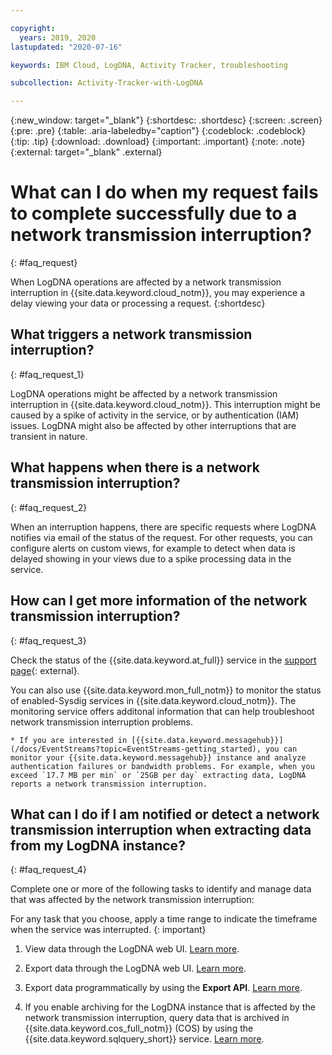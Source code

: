```yaml
---

copyright:
  years: 2019, 2020
lastupdated: "2020-07-16"

keywords: IBM Cloud, LogDNA, Activity Tracker, troubleshooting

subcollection: Activity-Tracker-with-LogDNA

---
```


{:new_window: target="_blank"}
{:shortdesc: .shortdesc}
{:screen: .screen}
{:pre: .pre}
{:table: .aria-labeledby="caption"}
{:codeblock: .codeblock}
{:tip: .tip}
{:download: .download}
{:important: .important}
{:note: .note}
{:external: target="_blank" .external}


# What can I do when my request fails to complete successfully due to a network transmission interruption?
{: #faq_request}

When LogDNA operations are affected by a network transmission interruption in {{site.data.keyword.cloud_notm}}, you may experience a delay viewing your data or processing a request. 
{:shortdesc}

## What triggers a network transmission interruption?
{: #faq_request_1}

LogDNA operations might be affected by a network transmission interruption in {{site.data.keyword.cloud_notm}}. This interruption might be caused by a spike of activity in the service, or by authentication (IAM) issues. LogDNA might also be affected by other interruptions that are transient in nature.

## What happens when there is a network transmission interruption?
{: #faq_request_2}

When an interruption happens, there are specific requests where LogDNA notifies via email of the status of the request. For other requests, you can configure alerts on custom views, for example to detect when data is delayed showing in your views due to a spike processing data in the service. 


## How can I get more information of the network transmission interruption?
{: #faq_request_3}

Check the status of the {{site.data.keyword.at_full}} service in the [support page](https://cloud.ibm.com/status?selected=status){: external}.

You can also use {{site.data.keyword.mon_full_notm}} to monitor the status of enabled-Sysdig services in {{site.data.keyword.cloud_notm}}. The monitoring service offers additonal information that can help troubleshoot network transmission interruption problems.

    * If you are interested in [{{site.data.keyword.messagehub}}](/docs/EventStreams?topic=EventStreams-getting_started), you can monitor your {{site.data.keyword.messagehub}} instance and analyze authentication failures or bandwidth problems. For example, when you exceed `17.7 MB per min` or `25GB per day` extracting data, LogDNA reports a network transmission interruption. 



## What can I do if I am notified or detect a network transmission interruption when extracting data from my LogDNA instance?
{: #faq_request_4}

Complete one or more of the following tasks to identify and manage data that was affected by the network transmission interruption:

For any task that you choose, apply a time range to indicate the timeframe when the service was interrupted.
{: important}

1. View data through the LogDNA web UI. [Learn more](/docs/Activity-Tracker-with-LogDNA?topic=Activity-Tracker-with-LogDNA-view_events).

2. Export data through the LogDNA web UI. [Learn more](/docs/Activity-Tracker-with-LogDNA?topic=Activity-Tracker-with-LogDNA-export).

3. Export data programmatically by using the **Export API**. [Learn more](/docs/Activity-Tracker-with-LogDNA?topic=Activity-Tracker-with-LogDNA-export_api). 

4. If you enable archiving for the LogDNA instance that is affected by the network transmission interruption, query data that is archived in {{site.data.keyword.cos_full_notm}} (COS) by using the {{site.data.keyword.sqlquery_short}} service. [Learn more](/docs/Activity-Tracker-with-LogDNA?topic=Activity-Tracker-with-LogDNA-sqlquery).









